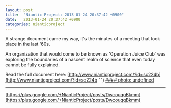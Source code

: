 ```yaml
---
layout: post
title:  "Niantic Project: 2013-01-24 20:37:42 +0900"
date:   2013-01-24 20:37:42 +0900
categories: nianticproject
---
```

A strange document came my way, it's the minutes of a meeting that took place in the last '60s. 

An organization that would come to be known as 'Operation Juice Club' was exploring the boundaries of a nascent realm of science that even today cannot be fully explained.

Read the full document here:
[http://www.nianticproject.com/?id=sc224b](http://www.nianticproject.com/?id=sc224b "")
[#### photo: undefined](https://lh5.googleusercontent.com/-9VoUk7G30PE/UQEc9KpDQgI/AAAAAAAAc6A/LF1ks0h2TiY/w1200-h1533/juiceclub.jpg "")
- - -
[https://plus.google.com/+NianticProject/posts/DwcouqqBkmm](https://plus.google.com/+NianticProject/posts/DwcouqqBkmm)
